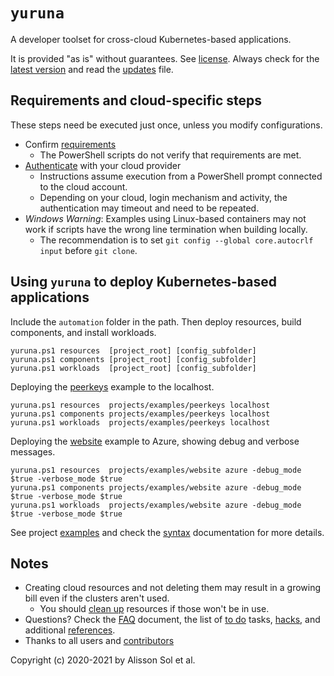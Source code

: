 # `yuruna`

A developer toolset for cross-cloud Kubernetes-based applications.

It is provided "as is" without guarantees. See [license](LICENSE.md). Always check for the [latest version](https://bit.ly/asol-yrn) and read the [updates](docs/updates.md) file.

## Requirements and cloud-specific steps

These steps need be executed just once, unless you modify configurations.

- Confirm [requirements](docs/requirements.md)
  - The PowerShell scripts do not verify that requirements are met.
- [Authenticate](docs/authenticate.md) with your cloud provider
  - Instructions assume execution from a PowerShell prompt connected to the cloud account.
  - Depending on your cloud, login mechanism and activity, the authentication may timeout and need to be repeated.
- *Windows Warning*: Examples using Linux-based containers may not work if scripts have the wrong line termination when building locally.
  - The recommendation is to set `git config --global core.autocrlf input` before `git clone`.

## Using `yuruna` to deploy Kubernetes-based applications

Include the `automation` folder in the path. Then deploy resources, build components, and install workloads.

```shell
yuruna.ps1 resources  [project_root] [config_subfolder]
yuruna.ps1 components [project_root] [config_subfolder]
yuruna.ps1 workloads  [project_root] [config_subfolder]
```

Deploying the [peerkeys](projects/examples/peerkeys/README.md) example to the localhost.

```shell
yuruna.ps1 resources  projects/examples/peerkeys localhost
yuruna.ps1 components projects/examples/peerkeys localhost
yuruna.ps1 workloads  projects/examples/peerkeys localhost
```

Deploying the [website](projects/examples/website/README.md) example to Azure, showing debug and verbose messages.

```shell
yuruna.ps1 resources  projects/examples/website azure -debug_mode $true -verbose_mode $true
yuruna.ps1 components projects/examples/website azure -debug_mode $true -verbose_mode $true
yuruna.ps1 workloads  projects/examples/website azure -debug_mode $true -verbose_mode $true
```

See project [examples](projects/examples/README.md) and check the [syntax](docs/syntax.md) documentation for more details.

## Notes

- Creating cloud resources and not deleting them may result in a growing bill even if the clusters aren't used.
  - You should [clean up](docs/cleanup.md) resources if those won't be in use.
- Questions? Check the [FAQ](docs/faq.md) document, the list of [to do](docs/todo.md) tasks, [hacks](docs/hacks.md), and additional [references](docs/references.md).
- Thanks to all users and [contributors](docs/contributors.md)

Copyright (c) 2020-2021 by Alisson Sol et al.

